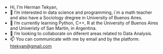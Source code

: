 - Hi, I’m Herman Tekyan, 
- 👀 I’m interested in data science and programming, i´m a math teacher and also have a Sociology dregree in University of Buenos Aires.
- 🌱 I’m currently learning Python, C++, R at the University of Buenos Aires and Univeristy of San Martin, in Argentina. 
- 💞️ I’m looking to collaborate on diferent areas related to Data Analysis.
- 📫 You can communicate with me by email and by the platform: htekyan@gmail.com


<!---
hertek1/hertek1 is a ✨ special ✨ repository because its `README.md` (this file) appears on your GitHub profile.
You can click the Preview link to take a look at your changes.
--->

